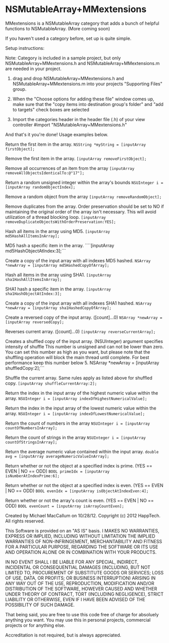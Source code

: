 NSMutableArray+MMextensions
===================

MMextensions is a NSMutableArray category that adds a bunch of helpful functions to NSMutableArray. (More coming soon)

If you haven't used a category before, set up is quite simple. 

Setup instructions:

Note: Category is included in a sample project, but only NSMutableArray+MMextensions.h and 
NSMutableArray+MMextensions.m are needed in your project.

1. drag and drop NSMutableArray+MMextensions.h
and NSMutableArray+MMextensions.m into your projects "Supporting Files" group. 

2. When the "Choose options for adding these file" window comes up, make sure that the "copy items 
into destination group's folder" and "add to targets" check boxes are selected

3. Import the categories header in the header file (.h) of your view controller #import "NSMutableArray+MMextensions.h"

And that's it you're done! Usage examples below.

 
Return the first item in the array.
    ```NSString *myString = [inputArray firstObject];```

Remove the first item in the array.
    ```[inputArray removeFirstObject];```

Remove all occurrences of an item from the array
    ```[inputArray removeAllObjectsIdenticalTo:@"17"];```

Return a random unsigned integer within the array's bounds
    ```NSUInteger i = [inputArray randomObjectIndex];```

Remove a random object from the array
    ```[inputArray removeRandomObject];```

Remove duplicates from the array. Order preservation should be set to NO if maintaining the original order
of the array isn't necessary. This will avoid utilization of a thread blocking loop.
    ```[inputArray removeDuplicateObjectsWithOrderPreservation:YES];```

Hash all items in the array using MD5.
    ```[inputArray md5HashAllItemsInArray];```

MD5 hash a specific item in the array.
    ````[inputArray md5HashObjectAtIndex:3];```

Create a copy of the input array with all indexes MD5 hashed.
    ```NSArray *newArray = [inputArray md5HashedCopyOfArray];```

Hash all items in the array using SHA1.
    ```[inputArray sha1HashAllItemsInArray];```

SHA1 hash a specific item in the array.
    ```[inputArray sha1HashObjectAtIndex:3];```

Create a copy of the input array with all indexes SHA1 hashed.
    ```NSArray *newArray = [inputArray sha1HashedCopyOfArray];```

Create a reversed copy of the input array. ([count]...0)
    ```NSArray *newArray = [inputArray reversedCopy];```

Reverses current array. ([count]...0)
    ```[inputArray reverseCurrentArray];```

Creates a shuffled copy of the input array. (NSUInteger) argument specifies intensity of shuffle
This number is unsigned and can not be lower than zero. You can set this number as high as 
you want, but please note that the shuffling operation will block the main thread until complete. 
For best performance keep this number below 5.
    NSArray *newArray = [inputArray shuffledCopy:2];```

Shuffle the current array. Same rules apply as listed above for shuffled copy.
    ```[inputArray shuffleCurrentArray:2];```

Return the index in the input array of the highest numeric value within the array.
    ```NSUInteger i = [inputArray indexOfHighestNumericalValue];```

Return the index in the input array of the lowest numeric value within the array.
    ```NSUInteger i = [inputArray indexOfLowestNumericalValue];```

Return the count of numbers in the array
    ```NSUInteger i = [inputArray countOfNumbersInArray];```

Return the count of strings in the array
    ```NSUInteger i = [inputArray countOfStringsInArray];```

Return the average numeric value contained within the input array.
    ```double avg = [inputArray averageNumericValueInArray];```

Return whether or not the object at a specified index is prime. (YES == EVEN | NO == ODD)
    ```BOOL primeIdx = [inputArray isNumberAtIndexPrime:6];```

Return whether or not the object at a specified index is even. (YES == EVEN | NO == ODD)
    ```BOOL evenIdx = [inputArray isObjectAtIndexEven:4];```

Return whether or not the array's count is even. (YES == EVEN | NO == ODD)
    ```BOOL evenCount = [inputArray isArrayCountEven];```

 




Created by Michael MacCallum on 10/28/12.
Copyright (c) 2012 HappTech. All rights reserved.

This Software is provided on an "AS IS" basis.  I
MAKES NO WARRANTIES, EXPRESS OR IMPLIED, INCLUDING WITHOUT LIMITATION
THE IMPLIED WARRANTIES OF NON-INFRINGEMENT, MERCHANTABILITY AND FITNESS
FOR A PARTICULAR PURPOSE, REGARDING THE SOFTWARE OR ITS USE AND
OPERATION ALONE OR IN COMBINATION WITH YOUR PRODUCTS.

IN NO EVENT SHALL I BE LIABLE FOR ANY SPECIAL, INDIRECT, INCIDENTAL
OR CONSEQUENTIAL DAMAGES (INCLUDING, BUT NOT LIMITED TO, PROCUREMENT OF
SUBSTITUTE GOODS OR SERVICES; LOSS OF USE, DATA, OR PROFITS; OR BUSINESS
INTERRUPTION) ARISING IN ANY WAY OUT OF THE USE, REPRODUCTION,
MODIFICATION AND/OR DISTRIBUTION OF THE SOFTWARE, HOWEVER CAUSED
AND WHETHER UNDER THEORY OF CONTRACT, TORT (INCLUDING NEGLIGENCE),
STRICT LIABILITY OR OTHERWISE, EVEN IF I HAVE BEEN ADVISED OF THE
POSSIBILITY OF SUCH DAMAGE.

That being said, you are free to use this code free of charge for absoluely
anything you want. You may use this in personal projects, commercial projects
or for anything else.

Accreditation is not required, but is always appreciated.
